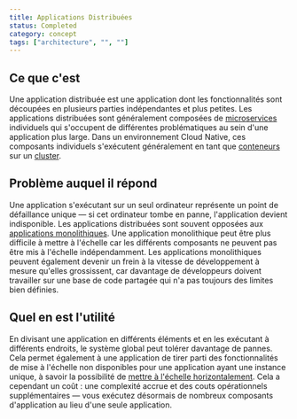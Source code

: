 ```yaml
---
title: Applications Distribuées
status: Completed
category: concept
tags: ["architecture", "", ""]
---
```


## Ce que c'est

Une application distribuée est une application dont les fonctionnalités sont découpées en plusieurs parties indépendantes et plus petites.
Les applications distribuées sont généralement composées de [microservices](/fr/microservices-architecture/) individuels
qui s'occupent de différentes problématiques au sein d'une application plus large.
Dans un environnement Cloud Native, ces composants individuels s'exécutent généralement en tant que [conteneurs](/fr/container/) sur un [cluster](/fr/cluster/).

## Problème auquel il répond

Une application s'exécutant sur un seul ordinateur représente un point de défaillance unique — si cet ordinateur tombe en panne, l'application devient indisponible.
Les applications distribuées sont souvent opposées aux [applications monolithiques](/fr/monolithic-apps/).
Une application monolithique peut être plus difficile à mettre à l'échelle car les différents composants ne peuvent pas être mis à l'échelle indépendamment.
Les applications monolithiques peuvent également devenir un frein à la vitesse de développement à mesure qu'elles grossissent,
car davantage de développeurs doivent travailler sur une base de code partagée qui n'a pas toujours des limites bien définies.

## Quel en est l'utilité

En divisant une application en différents éléments et en les exécutant à différents endroits, le système global peut tolérer davantage de pannes.
Cela permet également à une application de tirer parti des fonctionnalités de mise à l'échelle non disponibles pour une application ayant une instance unique,
à savoir la possibilité de [mettre à l'échelle horizontalement](/fr/horizontal-scaling/).
Cela a cependant un coût : une complexité accrue et des couts opérationnels supplémentaires
— vous exécutez désormais de nombreux composants d'application au lieu d'une seule application.
